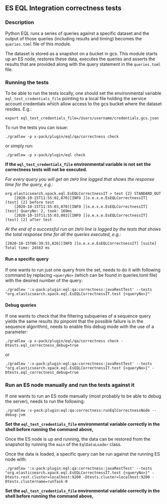 ## ES EQL Integration correctness tests

### Description

Python EQL runs a series of queries against a specific dataset and the output of those queries (including results and
timing) becomes the `queries.toml` file of this module.

The dataset is stored as a snapshot on a bucket in gcs. This module starts up an ES node, restores these data, executes
the queries and asserts the results that are provided along with the query statement in the `queries.toml` file.

### Running the tests

To be able to run the tests locally, one should set the environmental variable `eql_test_credentials_file` pointing to
a local file holding the service account credentials which allow access to the gcs bucket where the dataset resides. 
E.g.:
```shell script
export eql_test_credentials_file=/Users/username/credentials.gcs.json
``` 

To run the tests you can issue:
```shell script
./gradlew -p x-pack/plugin/eql/qa/correctness check
```

or simply run:
```shell script
./gradlew -p x-pack/plugin/eql check
```

**If the `eql_test_credentials_file` environmental variable is not set the correctness tests will not be executed.**

*For every query you will get an `INFO` line logged that shows the response time for the query, e.g.:*
```
org.elasticsearch.xpack.eql.EsEQLCorrectnessIT > test {2} STANDARD_OUT
    [2020-10-15T11:55:02,870][INFO ][o.e.x.e.EsEQLCorrectnessIT] [test] [2] before test
    [2020-10-15T11:55:03,070][INFO ][o.e.x.e.EsEQLCorrectnessIT] [test] QueryNo: 2, took: 169ms
    [2020-10-15T11:55:03,083][INFO ][o.e.x.e.EsEQLCorrectnessIT] [test] [2] after test
```

*At the end of a successful run an `INFO` line is logged by the tests that shows the total response time for all the
queries executed, e.g.:*
```
[2020-10-15T06:39:55,826][INFO ][o.e.x.e.EsEQLCorrectnessIT] [suite] Total time: 24563 ms
```


#### Run a specific query

If one wants to run just one query from the set, needs to do it with following command by replacing `<queryNo>` (which 
can be found in queries.toml file) with the desired number of the query:

```shell script
./gradlew ':x-pack:plugin:eql:qa:correctness:javaRestTest' --tests "org.elasticsearch.xpack.eql.EsEQLCorrectnessIT.test {<queryNo>}"
```

#### Debug queries

If one wants to check that the filtering subqueries of a sequence query yields the same results (to pinpoint that the
possible failure is in the sequence algorithm), needs to enable this debug mode with the use of a parameter:

```shell script
./gradlew -p x-pack/plugin/eql/qa/correctness check -Dtests.eql_correctness_debug=true
```
or
```shell script
./gradlew ':x-pack:plugin:eql:qa:correctness:javaRestTest' --tests "org.elasticsearch.xpack.eql.EsEQLCorrectnessIT.test {<queryNo>}" -Dtests.eql_correctness_debug=true
```

### Run an ES node manually and run the tests against it 

If one wants to run an ES node manually (most probably to be able to debug the server), needs to run the following:

```shell script
./gradlew :x-pack:plugin:eql:qa:correctness:runEqlCorrectnessNode --debug-jvm
```

**Set the `eql_test_credentials_file` environmental variable correctly in the shell before running the command above,**

Once the ES node is up and running, the data can be restored from the snapshot by running the `main` of the 
`EqlDataLoader` class.

Once the data is loaded, a specific query can be run against the running ES node with:
```shell script
./gradlew ':x-pack:plugin:eql:qa:correctness:javaRestTest' --tests "org.elasticsearch.xpack.eql.EsEQLCorrectnessIT.test {<queryNo>}" -Dtests.rest.cluster=localhost:9200 -Dtests.cluster=localhost:9200 -Dtests.clustername=runTask-0
```

**Set the `eql_test_credentials_file` environmental variable correctly in the shell before running the command above,**

